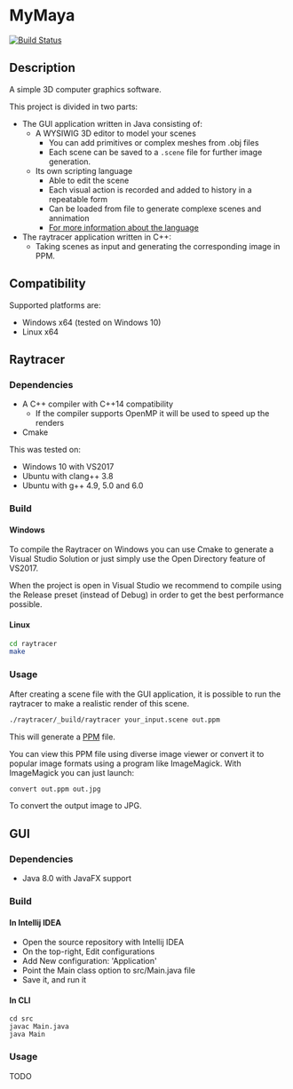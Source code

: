 # MyMaya

[![Build Status][travis-image]][travis-url]

## Description

A simple 3D computer graphics software.

This project is divided in two parts:
* The GUI application written in Java consisting of:
  - A WYSIWIG 3D editor to model your scenes
    * You can add primitives or complex meshes from .obj files
    * Each scene can be saved to a `.scene` file for further image generation.
  - Its own scripting language
    * Able to edit the scene
    * Each visual action is recorded and added to history in a repeatable form
    * Can be loaded from file to generate complexe scenes and annimation
    * [For more information about the language](SCRIPT.md)
* The raytracer application written in C++:
  - Taking scenes as input and generating the corresponding image in PPM.

## Compatibility

Supported platforms are:

- Windows x64 (tested on Windows 10)
- Linux x64

## Raytracer

### Dependencies

* A C++ compiler with C++14 compatibility
  - If the compiler supports OpenMP it will be used to speed up the renders
* Cmake

This was tested on:
* Windows 10 with VS2017
* Ubuntu with clang++ 3.8
* Ubuntu with g++ 4.9, 5.0 and 6.0

### Build

#### Windows

To compile the Raytracer on Windows you can use Cmake to generate a Visual
Studio Solution or just simply use the Open Directory feature of VS2017.

When the project is open in Visual Studio we recommend to compile using the
Release preset (instead of Debug) in order to get the best performance
possible.

#### Linux

```bash
cd raytracer
make
```

### Usage

After creating a scene file with the GUI application, it is possible to run the
raytracer to make a realistic render of this scene.

```bash
./raytracer/_build/raytracer your_input.scene out.ppm
```

This will generate a [PPM](https://fr.wikipedia.org/wiki/Portable_pixmap) file.

You can view this PPM file using diverse image viewer or convert it to popular
image formats using a program like ImageMagick. With ImageMagick you can just
launch:

```bash
convert out.ppm out.jpg
```
To convert the output image to JPG.


## GUI

### Dependencies

* Java 8.0 with JavaFX support

### Build

#### In Intellij IDEA

* Open the source repository with Intellij IDEA
* On the top-right, Edit configurations
* Add New configuration: 'Application'
* Point the Main class option to src/Main.java file
* Save it, and run it

#### In CLI

```
cd src
javac Main.java
java Main
```

### Usage

TODO

[travis-url]: https://travis-ci.com/adrientoub/MyMaya
[travis-image]: https://travis-ci.com/adrientoub/MyMaya.svg?token=JzsZbq1sQfwhFpuF1GXJ&branch=master
